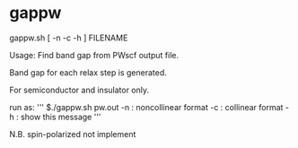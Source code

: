 # gappw

gappw.sh [ -n -c -h ] FILENAME

Usage: Find band gap from PWscf output file.

Band gap for each relax step is generated.

For semiconductor and insulator only.

run as:
'''
 $./gappw.sh pw.out
-n : noncollinear format
-c : collinear format
-h : show this message
'''

N.B. spin-polarized not implement
